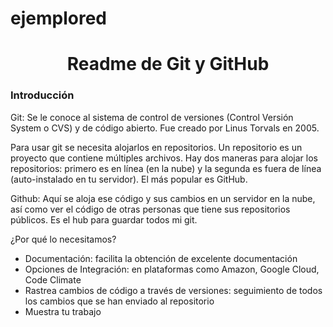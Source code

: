 # ejemplored

<h1 align="center">Readme de Git y GitHub</h1>
 
<h3>Introducción</h3>
Git:
Se le conoce al sistema de control de versiones (Control Versión System o CVS) y de código abierto. Fue creado por Linus Torvals en 2005.

Para usar git se necesita alojarlos en repositorios. Un repositorio es un proyecto que contiene múltiples archivos. Hay dos maneras para alojar los repositorios: primero es en línea (en la nube) y la segunda es fuera de línea (auto-instalado en tu servidor). El más popular es GitHub.

Github:
Aquí se aloja ese código y sus cambios en un servidor en la nube, así como ver el código de otras personas que tiene sus repositorios públicos. Es el hub para guardar todos mi git. 

¿Por qué lo necesitamos?
- Documentación: facilita la obtención de excelente documentación
- Opciones de Integración: en plataformas como Amazon, Google Cloud, Code Climate 
- Rastrea cambios de código a través de versiones: seguimiento de todos los cambios que se han enviado al repositorio 
- Muestra tu trabajo
